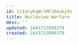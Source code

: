 ```yaml
---
id: tz1qryKqWclMFJEkuky5n
title: Worldview Warfare
desc: ''
updated: 1643723096370
created: 1643723096370
---
```


